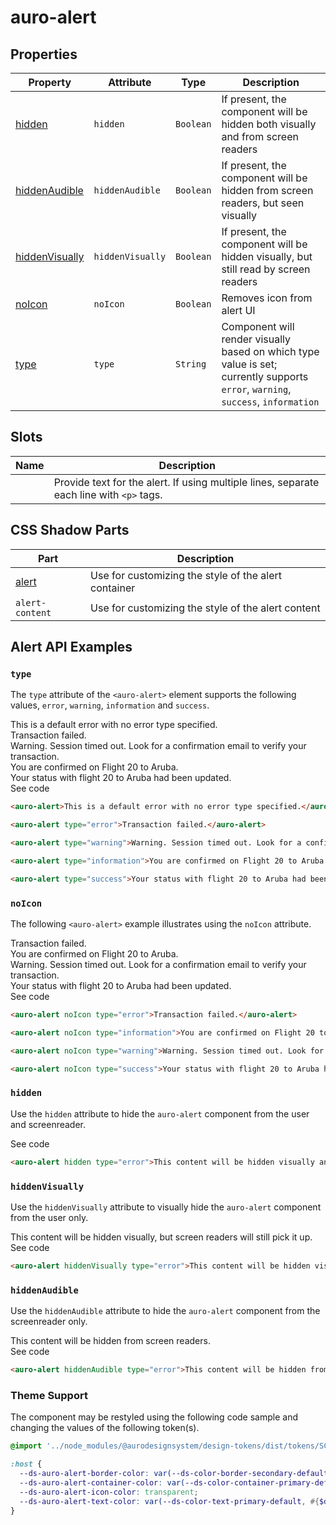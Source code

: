 <!-- AURO-GENERATED-CONTENT:START (FILE:src=./../api.md) -->
<!-- The below content is automatically added from ./../api.md -->

# auro-alert

## Properties

| Property         | Attribute        | Type      | Description                                      |
|------------------|------------------|-----------|--------------------------------------------------|
| [hidden](#hidden)         | `hidden`         | `Boolean` | If present, the component will be hidden both visually and from screen readers |
| [hiddenAudible](#hiddenAudible)  | `hiddenAudible`  | `Boolean` | If present, the component will be hidden from screen readers, but seen visually |
| [hiddenVisually](#hiddenVisually) | `hiddenVisually` | `Boolean` | If present, the component will be hidden visually, but still read by screen readers |
| [noIcon](#noIcon)         | `noIcon`         | `Boolean` | Removes icon from alert UI                       |
| [type](#type)           | `type`           | `String`  | Component will render visually based on which type value is set; currently supports `error`, `warning`, `success`, `information` |

## Slots

| Name | Description                                      |
|------|--------------------------------------------------|
|      | Provide text for the alert. If using multiple lines, separate each line with `<p>` tags. |

## CSS Shadow Parts

| Part            | Description                                      |
|-----------------|--------------------------------------------------|
| [alert](#alert)         | Use for customizing the style of the alert container |
| `alert-content` | Use for customizing the style of the alert content |
<!-- AURO-GENERATED-CONTENT:END -->

## Alert API Examples

### `type`

The `type` attribute of the `<auro-alert>` element supports the following values, `error`, `warning`, `information` and `success`.

<div class="exampleWrapper">
  <!-- AURO-GENERATED-CONTENT:START (FILE:src=./../../apiExamples/basic.html) -->
  <!-- The below content is automatically added from ./../../apiExamples/basic.html -->
  <auro-alert>This is a default error with no error type specified.</auro-alert>
  <!-- AURO-GENERATED-CONTENT:END -->
  <br>
  <!-- AURO-GENERATED-CONTENT:START (FILE:src=./../../apiExamples/error.html) -->
  <!-- The below content is automatically added from ./../../apiExamples/error.html -->
  <auro-alert type="error">Transaction failed.</auro-alert>
  <!-- AURO-GENERATED-CONTENT:END -->
  <br>
  <!-- AURO-GENERATED-CONTENT:START (FILE:src=./../../apiExamples/warning.html) -->
  <!-- The below content is automatically added from ./../../apiExamples/warning.html -->
  <auro-alert type="warning">Warning. Session timed out. Look for a confirmation email to verify your transaction.</auro-alert>
  <!-- AURO-GENERATED-CONTENT:END -->
  <br>
  <!-- AURO-GENERATED-CONTENT:START (FILE:src=./../../apiExamples/information.html) -->
  <!-- The below content is automatically added from ./../../apiExamples/information.html -->
  <auro-alert type="information">You are confirmed on Flight 20 to Aruba.</auro-alert>
  <!-- AURO-GENERATED-CONTENT:END -->
  <br>
  <!-- AURO-GENERATED-CONTENT:START (FILE:src=./../../apiExamples/success.html) -->
  <!-- The below content is automatically added from ./../../apiExamples/success.html -->
  <auro-alert type="success">Your status with flight 20 to Aruba had been updated.</auro-alert>
  <!-- AURO-GENERATED-CONTENT:END -->
</div>
<auro-accordion alignRight>
  <span slot="trigger">See code</span>
<!-- AURO-GENERATED-CONTENT:START (CODE:src=./../../apiExamples/basic.html) -->
<!-- The below code snippet is automatically added from ./../../apiExamples/basic.html -->

```html
<auro-alert>This is a default error with no error type specified.</auro-alert>
```
<!-- AURO-GENERATED-CONTENT:END -->
<!-- AURO-GENERATED-CONTENT:START (CODE:src=./../../apiExamples/error.html) -->
<!-- The below code snippet is automatically added from ./../../apiExamples/error.html -->

```html
<auro-alert type="error">Transaction failed.</auro-alert>
```
<!-- AURO-GENERATED-CONTENT:END -->
<!-- AURO-GENERATED-CONTENT:START (CODE:src=./../../apiExamples/warning.html) -->
<!-- The below code snippet is automatically added from ./../../apiExamples/warning.html -->

```html
<auro-alert type="warning">Warning. Session timed out. Look for a confirmation email to verify your transaction.</auro-alert>
```
<!-- AURO-GENERATED-CONTENT:END -->
<!-- AURO-GENERATED-CONTENT:START (CODE:src=./../../apiExamples/information.html) -->
<!-- The below code snippet is automatically added from ./../../apiExamples/information.html -->

```html
<auro-alert type="information">You are confirmed on Flight 20 to Aruba.</auro-alert>
```
<!-- AURO-GENERATED-CONTENT:END -->
<!-- AURO-GENERATED-CONTENT:START (CODE:src=./../../apiExamples/success.html) -->
<!-- The below code snippet is automatically added from ./../../apiExamples/success.html -->

```html
<auro-alert type="success">Your status with flight 20 to Aruba had been updated.</auro-alert>
```
<!-- AURO-GENERATED-CONTENT:END -->
</auro-accordion>

### `noIcon`

The following `<auro-alert>` example illustrates using the `noIcon` attribute.

<div class="exampleWrapper">
  <!-- AURO-GENERATED-CONTENT:START (FILE:src=./../../apiExamples/error-no-icon.html) -->
  <!-- The below content is automatically added from ./../../apiExamples/error-no-icon.html -->
  <auro-alert noIcon type="error">Transaction failed.</auro-alert>
  <!-- AURO-GENERATED-CONTENT:END -->
  <br>
  <!-- AURO-GENERATED-CONTENT:START (FILE:src=./../../apiExamples/information-no-icon.html) -->
  <!-- The below content is automatically added from ./../../apiExamples/information-no-icon.html -->
  <auro-alert noIcon type="information">You are confirmed on Flight 20 to Aruba.</auro-alert>
  <!-- AURO-GENERATED-CONTENT:END -->
  <br>
  <!-- AURO-GENERATED-CONTENT:START (FILE:src=./../../apiExamples/warning-no-icon.html) -->
  <!-- The below content is automatically added from ./../../apiExamples/warning-no-icon.html -->
  <auro-alert noIcon type="warning">Warning. Session timed out. Look for a confirmation email to verify your transaction.</auro-alert>
  <!-- AURO-GENERATED-CONTENT:END -->
  <br>
  <!-- AURO-GENERATED-CONTENT:START (FILE:src=./../../apiExamples/success-no-icon.html) -->
  <!-- The below content is automatically added from ./../../apiExamples/success-no-icon.html -->
  <auro-alert noIcon type="success">Your status with flight 20 to Aruba had been updated.</auro-alert>
  <!-- AURO-GENERATED-CONTENT:END -->
  <br>
</div>
<auro-accordion alignRight>
  <span slot="trigger">See code</span>
<!-- AURO-GENERATED-CONTENT:START (CODE:src=./../../apiExamples/error-no-icon.html) -->
<!-- The below code snippet is automatically added from ./../../apiExamples/error-no-icon.html -->

```html
<auro-alert noIcon type="error">Transaction failed.</auro-alert>
```
<!-- AURO-GENERATED-CONTENT:END -->
<!-- AURO-GENERATED-CONTENT:START (CODE:src=./../../apiExamples/information-no-icon.html) -->
<!-- The below code snippet is automatically added from ./../../apiExamples/information-no-icon.html -->

```html
<auro-alert noIcon type="information">You are confirmed on Flight 20 to Aruba.</auro-alert>
```
<!-- AURO-GENERATED-CONTENT:END -->
<!-- AURO-GENERATED-CONTENT:START (CODE:src=./../../apiExamples/warning-no-icon.html) -->
<!-- The below code snippet is automatically added from ./../../apiExamples/warning-no-icon.html -->

```html
<auro-alert noIcon type="warning">Warning. Session timed out. Look for a confirmation email to verify your transaction.</auro-alert>
```
<!-- AURO-GENERATED-CONTENT:END -->
<!-- AURO-GENERATED-CONTENT:START (CODE:src=./../../apiExamples/success-no-icon.html) -->
<!-- The below code snippet is automatically added from ./../../apiExamples/success-no-icon.html -->

```html
<auro-alert noIcon type="success">Your status with flight 20 to Aruba had been updated.</auro-alert>
```
<!-- AURO-GENERATED-CONTENT:END -->
</auro-accordion>

### `hidden`

Use the `hidden` attribute to hide the `auro-alert` component from the user and screenreader.

<div class="exampleWrapper">
  <!-- AURO-GENERATED-CONTENT:START (FILE:src=./../../apiExamples/hidden.html) -->
  <!-- The below content is automatically added from ./../../apiExamples/hidden.html -->
  <auro-alert hidden type="error">This content will be hidden visually and from screen readers.</auro-alert>
  <!-- AURO-GENERATED-CONTENT:END -->
</div>
<auro-accordion alignRight>
  <span slot="trigger">See code</span>
<!-- AURO-GENERATED-CONTENT:START (CODE:src=./../../apiExamples/hidden.html) -->
<!-- The below code snippet is automatically added from ./../../apiExamples/hidden.html -->

```html
<auro-alert hidden type="error">This content will be hidden visually and from screen readers.</auro-alert>
```
<!-- AURO-GENERATED-CONTENT:END -->
</auro-accordion>

### `hiddenVisually`

Use the `hiddenVisually` attribute to visually hide the `auro-alert` component from the user only.

<div class="exampleWrapper">
  <!-- AURO-GENERATED-CONTENT:START (FILE:src=./../../apiExamples/hidden-visually.html) -->
  <!-- The below content is automatically added from ./../../apiExamples/hidden-visually.html -->
  <auro-alert hiddenVisually type="error">This content will be hidden visually, but screen readers will still pick it up.</auro-alert>
  <!-- AURO-GENERATED-CONTENT:END -->
</div>
<auro-accordion alignRight>
  <span slot="trigger">See code</span>
<!-- AURO-GENERATED-CONTENT:START (CODE:src=./../../apiExamples/hidden-visually.html) -->
<!-- The below code snippet is automatically added from ./../../apiExamples/hidden-visually.html -->

```html
<auro-alert hiddenVisually type="error">This content will be hidden visually, but screen readers will still pick it up.</auro-alert>
```
<!-- AURO-GENERATED-CONTENT:END -->
</auro-accordion>

### `hiddenAudible`

Use the `hiddenAudible` attribute to hide the `auro-alert` component from the screenreader only.

<div class="exampleWrapper">
  <!-- AURO-GENERATED-CONTENT:START (FILE:src=./../../apiExamples/hidden-audible.html) -->
  <!-- The below content is automatically added from ./../../apiExamples/hidden-audible.html -->
  <auro-alert hiddenAudible type="error">This content will be hidden from screen readers.</auro-alert>
  <!-- AURO-GENERATED-CONTENT:END -->
</div>
<auro-accordion alignRight>
  <span slot="trigger">See code</span>
<!-- AURO-GENERATED-CONTENT:START (CODE:src=./../../apiExamples/hidden-audible.html) -->
<!-- The below code snippet is automatically added from ./../../apiExamples/hidden-audible.html -->

```html
<auro-alert hiddenAudible type="error">This content will be hidden from screen readers.</auro-alert>
```
<!-- AURO-GENERATED-CONTENT:END -->
</auro-accordion>

### Theme Support

The component may be restyled using the following code sample and changing the values of the following token(s).

<!-- AURO-GENERATED-CONTENT:START (CODE:src=./../../src/tokens.scss) -->
<!-- The below code snippet is automatically added from ./../../src/tokens.scss -->

```scss
@import '../node_modules/@aurodesignsystem/design-tokens/dist/tokens/SCSSVariables';

:host {
  --ds-auro-alert-border-color: var(--ds-color-border-secondary-default, #{$ds-color-border-secondary-default});
  --ds-auro-alert-container-color: var(--ds-color-container-primary-default, #{$ds-color-container-primary-default});
  --ds-auro-alert-icon-color: transparent;
  --ds-auro-alert-text-color: var(--ds-color-text-primary-default, #{$ds-color-text-primary-default});
}
```
<!-- AURO-GENERATED-CONTENT:END -->
